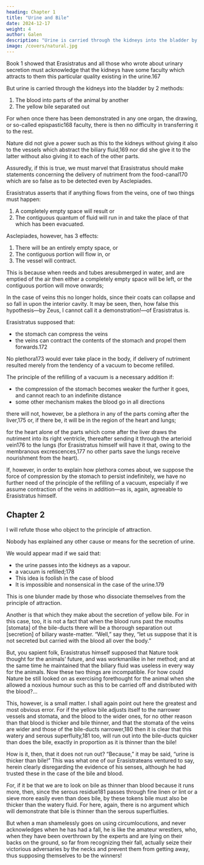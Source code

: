 ```yaml
---
heading: Chapter 1
title: "Urine and Bile"
date: 2024-12-17
weight: 4
author: Galen
description: "Urine is carried through the kidneys into the bladder by 2 methods"
image: /covers/natural.jpg
---
```



Book 1 showed that Erasistratus and all those who wrote about urinary secretion must acknowledge that the kidneys have some faculty which attracts to them this particular quality existing in the urine.167 

But urine is carried through the kidneys into the bladder by 2 methods:

1. The blood into parts of the animal by another
2. The yellow bile separated out 

For when once there has been demonstrated in any one organ, the drawing, or so-called epispastic168 faculty, there is then no difficulty in transferring it to the rest.

Nature did not give a power such as this to the kidneys without giving it also to the vessels which abstract the biliary fluid,169 nor did she give it to the latter without also giving it to each of the other parts.

Assuredly, if this is true, we must marvel that Erasistratus should make statements concerning the delivery of nutriment from the food-canal170 which are so false as to be detected even by Asclepiades. 

Erasistratus asserts that if anything flows from the veins, one of two things must happen:

1. A completely empty space will result or
2. The contiguous quantum of fluid will run in and take the place of that which has been evacuated.

Asclepiades, however, has 3 effects:

1. There will be an entirely empty space, or
2. The contiguous portion will flow in, or
3. The vessel will contract. 

This is because when reeds and tubes aresubmerged in water, and are emptied of the air then either a completely empty space will be left, or the contiguous portion will move onwards; 

In the case of veins this no longer holds, since their coats can collapse and so fall in upon the interior cavity. It may be seen, then, how false this hypothesis—by Zeus, I cannot call it a demonstration!—of Erasistratus is.


Erasistratus supposed that:
- the stomach can compress the veins
- the veins can contract the contents of the stomach and propel them forwards.172 

No plethora173 would ever take place in the body, if delivery of nutriment resulted merely from the tendency of a vacuum to become refilled. 

The principle of the refilling of a vacuum is a necessary addition if:
- the compression of the stomach becomes weaker the further it goes, and cannot reach to an indefinite distance
- some other mechanism makes the blood go in all directions


there will not, however, be a plethora in any of the parts coming after the liver,175 or, if there be, it will be in the region of the heart and lungs; 

for the heart alone of the parts which come after the liver draws the nutriment into its right ventricle, thereafter sending it through the arterioid vein176 to the lungs (for Erasistratus himself will have it that, owing to the membranous excrescences,177 no other parts save the lungs receive nourishment from the heart).

If, however, in order to explain how plethora comes about, we suppose the force of compression by the stomach to persist indefinitely, we have no further need of the principle of the refilling of a vacuum, especially if we assume contraction of the veins in addition—as is, again, agreeable to Erasistratus himself.


## Chapter 2

I will refute those who object to the principle of attraction. 

Nobody has explained any other cause or means for the secretion of urine.

We would appear mad if we said that:
- the urine passes into the kidneys as a vapour.
- a vacuum is refilled;178
 - This idea is foolish in the case of blood
 - It is impossible and nonsensical in the case of the urine.179

This is one blunder made by those who dissociate themselves from the principle of attraction.

Another is that which they make about the secretion of yellow bile. For in this case, too, it is not a fact that when the blood runs past the mouths [stomata] of the bile-ducts there will be a thorough separation out [secretion] of biliary waste-matter. “Well,” say they, “let us suppose that it is not secreted but carried with the blood all over the body.” 

But, you sapient folk, Erasistratus himself supposed that Nature took thought for the animals’ future, and was workmanlike in her method; and at the same time he maintained that the biliary fluid was useless in every way for the animals. Now these two things are incompatible. For how could Nature be still looked on as exercising forethought for the animal when she allowed a noxious humour such as this to be carried off and distributed with the blood?...

This, however, is a small matter. I shall again point out here the greatest and most obvious error. For if the yellow bile adjusts itself to the narrower vessels and stomata, and the blood to the wider ones, for no other reason than that blood is thicker and bile thinner, and that the stomata of the veins are wider and those of the bile-ducts narrower,180 then it is clear that this watery and serous superfluity,181 too, will run out into the bile-ducts quicker than does the bile, exactly in proportion as it is thinner than the bile! 

How is it, then, that it does not run out? “Because,” it may be said, “urine is thicker than bile!” This was what one of our Erasistrateans ventured to say, herein clearly disregarding the evidence of his senses, although he had trusted these in the case of the bile and blood.

For, if it be that we are to look on bile as thinner than blood because it runs more, then, since the serous residue181 passes through fine linen or lint or a sieve more easily even than does bile, by these tokens bile must also be thicker than the watery fluid. For here, again, there is no argument which will demonstrate that bile is thinner than the serous superfluities.

But when a man shamelessly goes on using circumlocutions, and never acknowledges when he has had a fall, he is like the amateur wrestlers, who, when they have been overthrown by the experts and are lying on their backs on the ground, so far from recognizing their fall, actually seize their victorious adversaries by the necks and prevent them from getting away, thus supposing themselves to be the winners!
